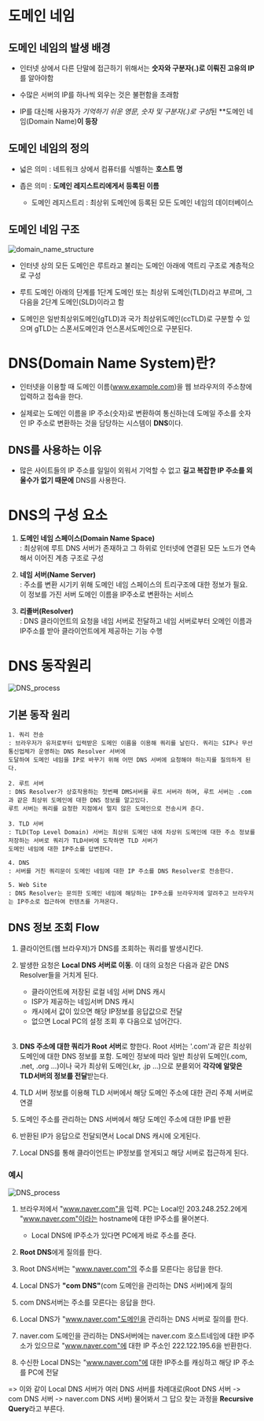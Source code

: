 # 도메인 네임

## 도메인 네임의 발생 배경

* 인터넷 상에서 다른 단말에 접근하기 위해서는 **숫자와 구분자(.)로 이뤄진 고유의 IP**를 알아야함

* 수많은 서버의 IP를 하나씩 외우는 것은 불편함을 초래함

* IP를 대신해 사용자가 *기억하기 쉬운 영문, 숫자 및 구분자(.)로 구성*된 **도메인 네임(Domain Name)**이 등장**

## 도메인 네임의 정의

* 넓은 의미 : 네트워크 상에서 컴퓨터를 식별하는 **호스트 명**

* 좁은 의미 : **도메인 레지스트리에게서 등록된 이름** 
    - 도메인 레지스트리 : 최상위 도메인에 등록된 모든 도메인 네임의 데이터베이스

## 도메인 네임 구조

![domain_name_structure](https://t1.daumcdn.net/cfile/tistory/997DA9405BDFB7B71E)  

* 인터넷 상의 모든 도메인은 루트라고 불리는 도메인 아래에 역트리 구조로 계층적으로 구성

* 루트 도메인 아래의 단계를 1단계 도메인 또는 최상위 도메인(TLD)라고 부르며, 그 다음을 2단계 도메인(SLD)이라고 함

* 도메인은 일반최상위도메인(gTLD)과 국가 최상위도메인(ccTLD)로 구분할 수 있으며 gTLD는 스폰서도메인과 언스폰서도메인으로 구분된다.


# DNS(Domain Name System)란?

* 인터넷을 이용할 때 도메인 이름(www.example.com)을 웹 브라우저의 주소창에 입력하고 접속을 한다.

* 실제로는 도메인 이름을 IP 주소(숫자)로 변환하여 통신하는데 도메일 주소를 숫자인 IP 주소로 변환하는 것을 담당하는 시스템이 **DNS**이다.  

## DNS를 사용하는 이유

* 많은 사이트들의 IP 주소를 일일이 외워서 기억할 수 없고 **길고 복잡한 IP 주소를 외울수가 없기 때문에** DNS를 사용한다.  

# DNS의 구성 요소

1. **도메인 네임 스페이스(Domain Name Space)**  
: 최상위에 루트 DNS 서버가 존재하고 그 하위로 인터넷에 연결된 모든 노드가 연속해서 이어진 계층 구조로 구성  

2. **네임 서버(Name Server)**  
: 주소를 변환 시기키 위해 도메인 네임 스페이스의 트리구조에 대한 정보가 필요. 이 정보를 가진 서버 도메인 이름을 IP주소로 변환하는 서비스

3. **리졸버(Resolver)**  
: DNS 클라이언트의 요청을 네임 서버로 전달하고 네임 서버로부터 오메인 이름과 IP주소를 받아 클라이언트에게 제공하는 기능 수행

# DNS 동작원리

![DNS_process](https://img1.daumcdn.net/thumb/R1280x0/?scode=mtistory2&fname=https%3A%2F%2Fblog.kakaocdn.net%2Fdn%2FcgbNqc%2Fbtq1uuMDN4D%2Fcfifchk6rOn14ZyP9LB8O0%2Fimg.jpg)  

## 기본 동작 원리
```
1. 쿼리 전송  
: 브라우저가 유저로부터 입력받은 도메인 이름을 이용해 쿼리를 날린다. 쿼리는 SIP나 무선 통신업체가 운영하는 DNS Resolver 서버에 
도달하여 도메인 네임을 IP로 바꾸기 위해 어떤 DNS 서버에 요청해야 하는지를 질의하게 된다.  

2. 루트 서버  
: DNS Resolver가 상호작용하는 첫번째 DMS서버를 루트 서버라 하며, 루트 서버는 .com과 같은 최상위 도메인에 대한 DNS 정보를 알고있다.
루트 서버는 쿼리를 요청한 지점에서 멀지 않은 도메인으로 전송시켜 준다.

3. TLD 서버  
: TLD(Top Level Domain) 서버는 최상위 도메인 내에 차상위 도메인에 대한 주소 정보를 저장하는 서버로 쿼리가 TLD서버에 도착하면 TLD 서버가
도메인 네임에 대한 IP주소를 답변한다.

4. DNS
: 서버를 거친 쿼리문이 도메인 네임에 대한 IP 주소를 DNS Resolver로 전송한다.

5. Web Site
: DNS Resolver는 문의한 도메인 네임에 해당하는 IP주소를 브라우저에 알려주고 브라우저는 IP주소로 접근하여 컨텐츠를 가져온다.
```

## DNS 정보 조회 Flow

1. 클라이언트(웹 브라우저)가 DNS를 조회하는 쿼리를 발생시킨다.

2. 발생한 요청은 **Local DNS 서버로 이동**. 이 대의 요청은 다음과 같은 DNS Resolver들을 거치게 된다.  
    - 클라이언트에 저장된 로컬 네임 서버 DNS 캐시
    - ISP가 제공하는 네임서버 DNS 캐시
    - 캐시에서 값이 있으면 해당 IP정보를 응답값으로 전달
    - 없으면 Local PC의 설정 조회 후 다음으로 넘어간다.
<br><br>

3. **DNS 주소에 대한 쿼리가 Root 서버**로 향한다. Root 서버는 '.com'과 같은 최상위 도메인에 대한 DNS 정보를 포함. 도메인 정보에 따라 일반 최상위 도메인(.com, .net, .org ...)이나 국가 최상위 도메인(.kr, .jp ...)으로 분륟외어 **각각에 알맞은 TLD서버의 정보를 전달**받는다.

4. TLD 서버 정보를 이용해 TLD 서버에서 해당 도메인 주소에 대한 관리 주체 서버로 연결

5. 도메인 주소를 관리하는 DNS 서버에서 해당 도메인 주소에 대한 IP를 반환

6. 반환된 IP가 응답으로 전달되면서 Local DNS 캐시에 오게된다.

7. Local DNS를 통해 클라이언트는 IP정보를 얻게되고 해당 서버로 접근하게 된다.

### 예시

![DNS_process](https://img1.daumcdn.net/thumb/R1280x0/?scode=mtistory2&fname=https%3A%2F%2Fblog.kakaocdn.net%2Fdn%2FcXT3gz%2FbtrnbIDMwgR%2FORrJDVES2Jd7kevBbC1tD1%2Fimg.png)  

1. 브라우저에서 "www.naver.com"을 입력. PC는 Local인 203.248.252.2에게 "www.naver.com"이라는 hostname에 대한 IP주소를 물어본다.  
    * Local DNS에 IP주소가 있다면 PC에게 바로 주소를 준다.

2. **Root DNS**에게 질의를 한다.

3. Root DNS서버는 "www.naver.com"의 주소를 모른다는 응답을 한다.

4. Local DNS가 **"com DNS"**(com 도메인을 관리하는 DNS 서버)에게 질의

5. com DNS서버는 주소를 모른다는 응답을 한다.

6. Local DNS가 "www.naver.com"도메인을 관리하는 DNS 서버로 질의를 한다.

7. naver.com 도메인을 관리하는 DNS서버에는 naver.com 호스트네임에 대한 IP주소가 있으므로 "www.naver.com"에 대한 IP 주소인 222.122.195.6을 반환한다.

8. 수신한 Local DNS는 "www.naver.com"에 대한 IP주소를 캐싱하고 해당 IP 주소를 PC에 전달

=> 이와 같이 Local DNS 서버가 여러 DNS 서버를 차례대로(Root DNS 서버 -> com DNS 서버 -> naver.com DNS 서버) 물어봐서 그 답으 찾는 과정을 **Recursive Query**라고 부른다.


